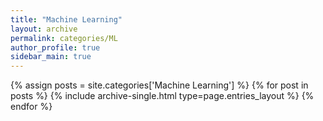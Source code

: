 ```yaml
---
title: "Machine Learning"
layout: archive
permalink: categories/ML
author_profile: true
sidebar_main: true
---
```



{% assign posts = site.categories['Machine Learning'] %}
{% for post in posts %} {% include archive-single.html type=page.entries_layout %} {% endfor %}